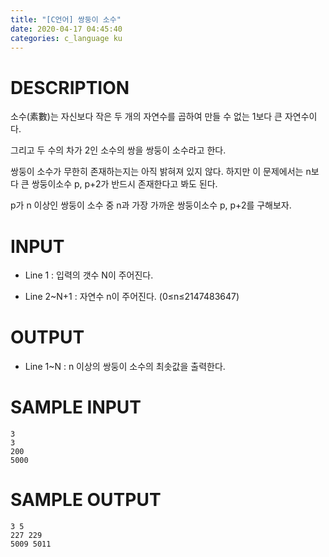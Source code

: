 ```yaml
---
title: "[C언어] 쌍둥이 소수"
date: 2020-04-17 04:45:40
categories: c_language ku
---
```


# DESCRIPTION
소수(素數)는 자신보다 작은 두 개의 자연수를 곱하여 만들 수 없는 1보다 큰 자연수이다.

그리고 두 수의 차가 2인 소수의 쌍을 쌍둥이 소수라고 한다.

쌍둥이 소수가 무한히 존재하는지는 아직 밝혀져 있지 않다. 하지만 이 문제에서는 n보다 큰 쌍둥이소수 p, p+2가 반드시 존재한다고 봐도 된다.

p가 n 이상인 쌍둥이 소수 중 n과 가장 가까운 쌍둥이소수 p, p+2를 구해보자.

# INPUT
* Line 1 : 입력의 갯수 N이 주어진다.

* Line 2~N+1 : 자연수 n이 주어진다. (0≤n≤2147483647)

# OUTPUT
* Line 1~N : n 이상의 쌍둥이 소수의 최솟값을 출력한다.

# SAMPLE INPUT
```
3
3
200
5000
```

# SAMPLE OUTPUT
```
3 5
227 229
5009 5011
```

<script src="https://gist.github.com/DetegiCE/9ae180db0571bf14612e5047d28559a5.js"></script>
